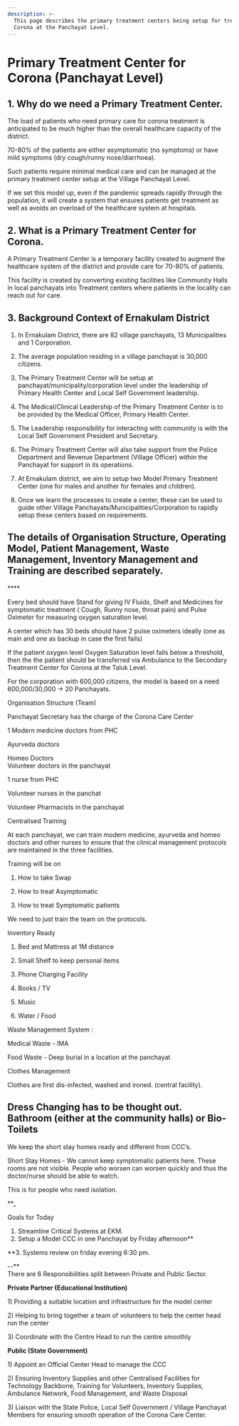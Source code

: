 ```yaml
---
description: >-
  This page describes the primary treatment centers being setup for treatment of
  Corona at the Panchayat Level.
---
```


# Primary Treatment Center for Corona \(Panchayat Level\)

## 1. Why do we need a Primary Treatment Center.

The load of patients who need primary care for corona treatment is anticipated to be much higher than the overall healthcare capacity of the district.   
  
70-80% of the patients are either asymptomatic \(no symptoms\) or have mild symptoms \(dry cough/runny nose/diarrhoea\).   
  
Such patients require minimal medical care and can be managed at the primary treatment center setup at the Village Panchayat Level.  
  
If we set this model up, even if the pandemic spreads rapidly through the population, it will create a system that ensures patients get treatment as well as avoids an overload of the healthcare system at hospitals.

## 2. What is a Primary Treatment Center for Corona.

A Primary Treatment Center is a temporary facility created to augment the healthcare system of the district and provide care for 70-80% of patients.  
  
This facility is created by converting existing facilities like Community Halls in local panchayats into Treatment centers where patients in the locality can reach out for care.  


## **3. Background Context of Ernakulam District**

  
1. In Ernakulam District, there are 82 village panchayats, 13 Municipalities and 1 Corporation.

2. The average population residing in a village  panchayat is 30,000 citizens.  
  
3. The Primary Treatment Center  will be setup at panchayat/municipality/corporation level under the leadership of Primary Health Center and Local Self Government leadership.

4. The Medical/Clinical Leadership of the Primary Treatment Center is to be provided by the Medical Officer, Primary Health Center.

5. The Leadership responsibility for interacting with community is with the Local Self Government President and Secretary. 

6. The Primary Treatment Center will also take support from the Police Department and Revenue Department \(Village Officer\) within the Panchayat for support in its operations.

7. At Ernakulam district, we aim to setup two Model Primary Treatment Center \(one for males and another for females and children\).  
  
8. Once we learn the processes to create a center, these can be used to guide other Village Panchayats/Municipalities/Corporation to rapidly setup these centers based on requirements.   


## The details of Organisation Structure, Operating Model, Patient Management, Waste Management, Inventory Management and Training are described separately.

\*\*\*\*

  
  
Every bed should have Stand for giving IV Fluids, Shelf and Medicines for symptomatic treatment \( Cough, Runny nose, throat pain\) and Pulse Oximeter for measuring oxygen saturation level.  
  
A center which has 30 beds should have 2 pulse oximeters ideally \(one as main and one as backup in case the first fails\)  
  
If the patient oxygen level Oxygen Saturation level falls below a threshold, then the the patient should be transferred via Ambulance to the Secondary Treatment Center for Corona at the Taluk Level.  
  
  
  
For the corporation with 600,000 citizens, the model is based on a  need 600,000/30,000 -&gt; 20 Panchayats.  
  


Organisation Structure \(Team\)  
  
Panchayat Secretary has the charge of the Corona Care Center  
  
1 Modern medicine doctors from PHC

Ayurveda doctors

Homeo Doctors  
Volunteer doctors in the panchayat  
  
1 nurse from PHC

Volunteer nurses in the panchat  
  
Volunteer Pharmacists in the panchayat

  
  
Centralised Training  
  
At each panchayat, we can train modern medicine, ayurveda and homeo doctors and other nurses to ensure that the clinical management protocols are maintained in the three facilities.

  
Training will be on  
  
1. How to take Swap  
2. How to treat Asymptomatic

3. How to treat Symptomatic patients  
  
We need to just train the team on the protocols.  


Inventory Ready  
  
1. Bed and Mattress at 1M distance

  
3. Small Shelf to keep personal items  
4. Phone Charging Facility

5. Books / TV  
6. Music  
7. Water / Food  
  


Waste Management System :  
  
  
Medical Waste - IMA

Food Waste - Deep burial in a location at the panchayat

  
Clothes Management

Clothes are first dis-infected, washed and ironed. \(central facility\).

  
Dress Changing has to be thought out.  
Bathroom \(either at the community halls\) or Bio- Toilets  
--  
  


We keep the short stay homes ready and different from CCC’s.  
  
Short Stay Homes - We cannot keep symptomatic patients here. These rooms are not visible. People who worsen can worsen quickly and thus the doctor/nurse should be able to watch.  
  
This is for people who need isolation.

**\_  
  
Goals for Today  
  
1. Streamline Critical Systems at EKM.  
2. Setup a Model CCC in one Panchayat by Friday afternoon**

**3. Systems review on friday evening 6:30 pm.  
  
--**  
There are 6 Responsibilities split between Private and Public Sector.

  
**Private Partner \(Educational Institution\)**  
  
1\) Providing a suitable location and infrastructure for the model center 

2\) Helping to bring together a team of volunteers to help the center head run the center 

3\) Coordinate with the Centre Head to run the centre smoothly   


**Public \(State Government\)**

1\) Appoint an Official Center Head to manage the CCC   
  
2\) Ensuring Inventory Supplies and other Centralised Facilities for Technology Backbone, Training for Volunteers, Inventory Supplies, Ambulance Network, Food Management, and Waste Disposal

3\) Liaison with the State Police, Local Self Government / Village Panchayat Members for ensuring smooth operation of the Corona Care Center.  


## 

